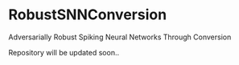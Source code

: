 # RobustSNNConversion
Adversarially Robust Spiking Neural Networks Through Conversion

Repository will be updated soon..
